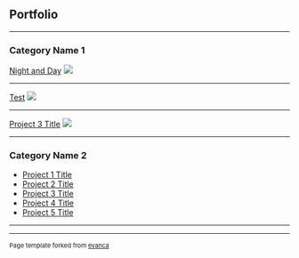 ## Portfolio

---

### Category Name 1 

[Night and Day](https://jovvvva.itch.io/night-day)
<img src="https://img.itch.zone/aW1nLzc2MzEyMzQucG5n/original/FEe4FL.png"/>

---
[Test](/pdf/sample_presentation.pdf)
<img src="images/Slika.jpg?raw=true"/>

---
[Project 3 Title](http://example.com/)
<img src="images/dummy_thumbnail.jpg?raw=true"/>

---

### Category Name 2

- [Project 1 Title](http://example.com/)
- [Project 2 Title](http://example.com/)
- [Project 3 Title](http://example.com/)
- [Project 4 Title](http://example.com/)
- [Project 5 Title](http://example.com/)

---




---
<p style="font-size:11px">Page template forked from <a href="https://github.com/evanca/quick-portfolio">evanca</a></p>
<!-- Remove above link if you don't want to attibute -->
